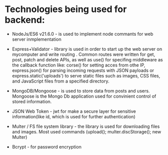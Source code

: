 # Technologies being used for backend:

- NodeJs/ES6 v21.6.0 - is used to implement node commants for web server inmplementation

- Express+Validator - library is used in order to start up the web server on mycomputer and write routing . Common routes were written for get, post, patch and delete APIs, as well as use() for specifing middleware as the callback function like: corse() for setting acces from othe IP, express.json() for parsing incoming requests with JSON payloads or express.static('uploads') to serve static files such as images, CSS files, and JavaScript files from a specified directory. 

- MongoDB/Mongoose - is used to store data from posts and users. Mongoose is the Mongo Db application used for convinient control of stored information.

- JSON Web Token - jwt for make a secure layer for sensitive information(like id, which is used for further authentication)

- Multer / FS file system library - the library is used for downloading files and images. Most used commands (upload(); multer.discStorage(); new Multer)

- Bcrypt - for password encryption
